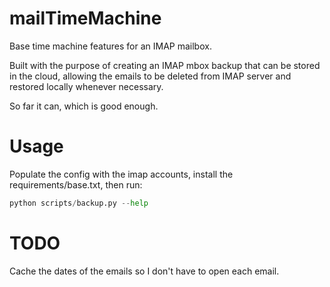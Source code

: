 # mailTimeMachine

Base time machine features for an IMAP mailbox.

Built with the purpose of creating an IMAP mbox backup that can be stored in the cloud, allowing the emails to be deleted from IMAP server and restored locally whenever necessary.

So far it can, which is good enough.

# Usage

Populate the config with the imap accounts, install the requirements/base.txt, then run:
```python
python scripts/backup.py --help
```

# TODO

Cache the dates of the emails so I don't have to open each email.
